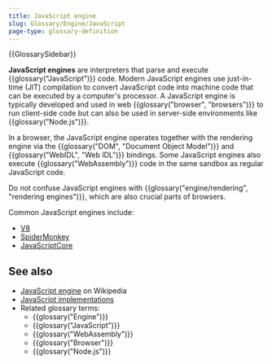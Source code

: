 ```yaml
---
title: JavaScript engine
slug: Glossary/Engine/JavaScript
page-type: glossary-definition
---
```


{{GlossarySidebar}}

**JavaScript engines** are interpreters that parse and execute {{glossary("JavaScript")}} code. Modern JavaScript engines use just-in-time (JIT) compilation to convert JavaScript code into machine code that can be executed by a computer's processor. A JavaScript engine is typically developed and used in web {{glossary("browser", "browsers")}} to run client-side code but can also be used in server-side environments like {{glossary("Node.js")}}.

In a browser, the JavaScript engine operates together with the rendering engine via the {{glossary("DOM", "Document Object Model")}} and {{glossary("WebIDL", "Web IDL")}} bindings. Some JavaScript engines also execute {{glossary("WebAssembly")}} code in the same sandbox as regular JavaScript code.

Do not confuse JavaScript engines with {{glossary("engine/rendering", "rendering engines")}}, which are also crucial parts of browsers.

Common JavaScript engines include:

- [V8](https://v8.dev/)
- [SpiderMonkey](https://spidermonkey.dev/)
- [JavaScriptCore](https://developer.apple.com/documentation/javascriptcore)

## See also

- [JavaScript engine](https://en.wikipedia.org/wiki/JavaScript_engine) on Wikipedia
- [JavaScript implementations](/en-US/docs/Web/JavaScript/Reference/JavaScript_technologies_overview#javascript_implementations)
- Related glossary terms:
  - {{glossary("Engine")}}
  - {{glossary("JavaScript")}}
  - {{glossary("WebAssembly")}}
  - {{glossary("Browser")}}
  - {{glossary("Node.js")}}
